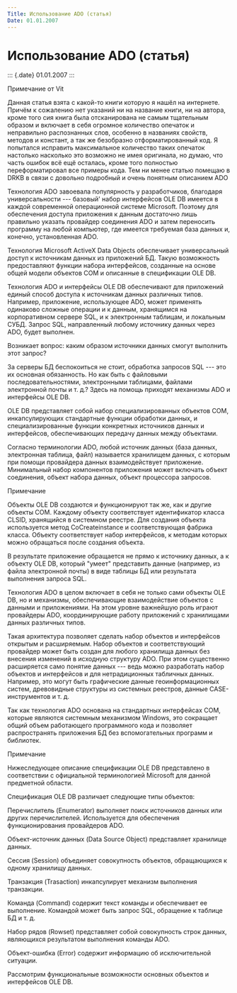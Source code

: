 ```yaml
---
Title: Использование ADO (статья)
Date: 01.01.2007
---
```



Использование ADO (статья)
==========================

::: {.date}
01.01.2007
:::

Примечание от Vit

Данная статья взята с какой-то книги которую я нашёл на интернете.
Причём к сожалению нет указаний ни на название книги, ни на автора,
кроме того сия книга была отсканирована не самым тщательным образом и
включает в себя огромное количество опечаток и неправильно распознанных
слов, особенно в названиях свойств, методов и констант, а так же
безобразно отформатированный код. Я попытался исправить максимальное
количество таких опечаток настолько насколько это возможно не имея
оригинала, но думаю, что часть ошибок всё ещё осталась, кроме того
полностью переформатировал все примеры кода. Тем ни менее статью помещаю
в DRKB в связи с довольно подробный и очень понятным описанием ADO

Технология ADO завоевала популярность у разработчиков, благодаря
универсальности --- базовый\' набор интерфейсов OLE DB имеется в каждой
современной операционной системе Microsoft. Поэтому для обеспечения
доступа приложения к данным достаточно лишь правильно указать провайдер
соединения ADO и затем переносить программу на любой компьютер, где
имеется требуемая база данных и, конечно, установленная ADO.

Технология Microsoft ActiveX Data Objects обеспечивает универсальный
доступ к источникам данных из приложений БД. Такую возможность
предоставляют функции набора интерфейсов, созданные на основе общей
модели объектов СОМ и описанные в спецификации OLE DB.

Технология ADO и интерфейсы OLE DB обеспечивают для приложений единый
способ доступа к источникам данных различных типов. Например,
приложение, использующее ADO, может применять одинаково сложные операции
и к данным, хранящимся на корпоративном сервере SQL, и к электронным
таблицам, и локальным СУБД. Запрос SQL, направленный любому источнику
данных через ADO, будет выполнен.

Возникает вопрос: каким образом источники данных смогут выполнить этот
запрос?

За серверы БД беспокоиться не стоит, обработка запросов SQL --- это их
основная обязанность. Но как быть с файловыми последовательностями,
электронными таблицами, файлами электронной почты и т. д.? Здесь на
помощь приходят механизмы ADO и интерфейсы OLE DB.

OLE DB представляет собой набор специализированных объектов СОМ,
инкапсулирующих стандартные функции обработки данных, и
специализированные функции конкретных источников данных и интерфейсов,
обеспечивающих передачу данных между объектами.

Согласно терминологии ADO, любой источник данных (база данных,
электронная таблица, файл) называется хранилищем данных, с которым при
помощи провайдера данных взаимодействует приложение. Минимальный набор
компонентов приложения может включать объект соединения, объект набора
данных, объект процессора запросов.

Примечание 

Объекты OLE DB создаются и функционируют так же, как и другие объекты
СОМ. Каждому объекту соответствует идентификатор класса CLSID,
хранящийся в системном реестре. Для создания объекта используется метод
CoCreateinstance и соответствующая фабрика класса. Объекту соответствует
набор интерфейсов, к методам которых можно обращаться после создания
объекта.

В результате приложение обращается не прямо к источнику данных, а к
объекту OLE DB, который \"умеет\" представить данные (например, из файла
электронной почты) в виде таблицы БД или результата выполнения запроса
SQL.

Технология ADO в целом включает в себя не только сами объекты OLE DB, но
и механизмы, обеспечивающие взаимодействие объектов с данными и
приложениями. На этом уровне важнейшую роль играют провайдеры ADO,
координирующие работу приложений с хранилищами данных различных типов.

Такая архитектура позволяет сделать набор объектов и интерфейсов
открытым и расширяемым. Набор объектов и соответствующий провайдер может
быть создан для любого хранилища данных без внесения изменений в
исходную структуру ADO. При этом существенно расширяется само понятие
данных --- ведь можно разработать набор объектов и интерфейсов и для
нетрадиционных табличных данных. Например, это могут быть графические
данные геоинформационных систем, древовидные структуры из системных
реестров, данные CASE-инструментов и т. д.

Так как технология ADO основана на стандартных интерфейсах СОМ, которые
являются системным механизмом Windows, это сокращает общий объем
работающего программного кода и позволяет распространять приложения БД
без вспомогательных программ и библиотек.

Примечание 

Нижеследующее описание спецификации OLE DB представлено в соответствии с
официальной терминологией Microsoft для данной предметной области.

Спецификация OLE DB различает следующие типы объектов:

Перечислитель (Enumerator) выполняет поиск источников данных или других
перечислителей. Используется для обеспечения функционирования
провайдеров ADO.

Объект-источник данных (Data Source Object) представляет хранилище
данных.

Сессия (Session) объединяет совокупность объектов, обращающихся к одному
хранилищу данных.

Транзакция (Trasaction) инкапсулирует механизм выполнения транзакции.

Команда (Command) содержит текст команды и обеспечивает ее выполнение.
Командой может быть запрос SQL, обращение к таблице БД и т. д.

Набор рядов (Rowset) представляет собой совокупность строк данных,
являющихся результатом выполнения команды ADO.

Объект-ошибка (Error) содержит информацию об исключительной ситуации.

Рассмотрим функциональные возможности основных объектов и интерфейсов
OLE DB.


<!-- TOC -->
